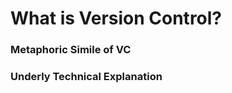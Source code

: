 What is Version Control?
========================

### Metaphoric Simile of VC

### Underly Technical Explanation
